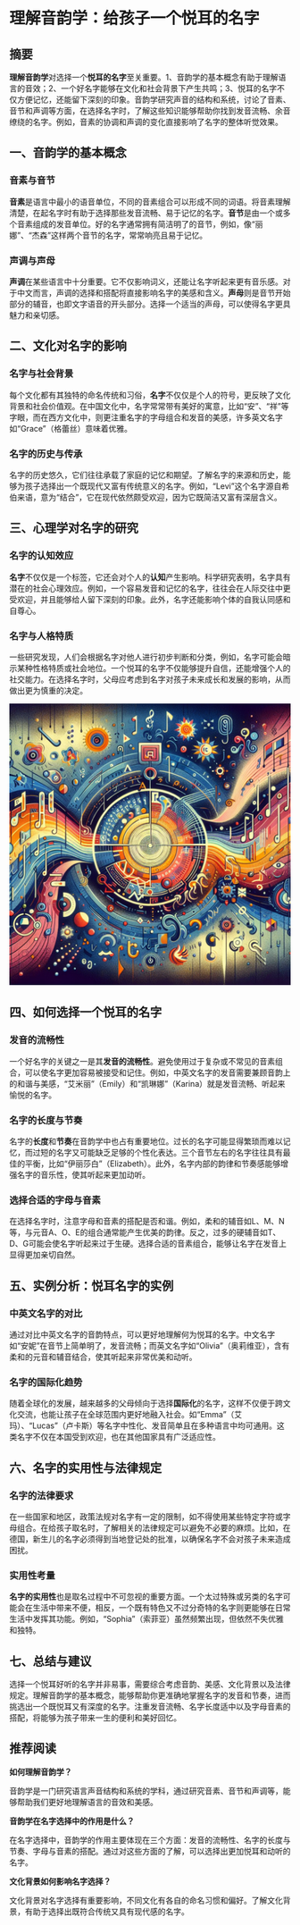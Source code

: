 # 理解音韵学：给孩子一个悦耳的名字

## 摘要

**理解音韵学**对选择一个**悦耳的名字**至关重要。1、音韵学的基本概念有助于理解语言的音效；2、一个好名字能够在文化和社会背景下产生共鸣；3、悦耳的名字不仅方便记忆，还能留下深刻的印象。音韵学研究声音的结构和系统，讨论了音素、音节和声调等方面，在选择名字时，了解这些知识能够帮助你找到发音流畅、余音缭绕的名字。例如，音素的协调和声调的变化直接影响了名字的整体听觉效果。

## 一、音韵学的基本概念

### 音素与音节

**音素**是语言中最小的语音单位，不同的音素组合可以形成不同的词语。将音素理解清楚，在起名字时有助于选择那些发音流畅、易于记忆的名字。**音节**是由一个或多个音素组成的发音单位。好的名字通常拥有简洁明了的音节，例如，像“丽娜”、“杰森”这样两个音节的名字，常常响亮且易于记忆。

### 声调与声母

**声调**在某些语言中十分重要。它不仅影响词义，还能让名字听起来更有音乐感。对于中文而言，声调的选择和搭配将直接影响名字的美感和含义。**声母**则是音节开始部分的辅音，也即文字语音的开头部分。选择一个适当的声母，可以使得名字更具魅力和亲切感。

## 二、文化对名字的影响

### 名字与社会背景

每个文化都有其独特的命名传统和习俗，**名字**不仅仅是个人的符号，更反映了文化背景和社会价值观。在中国文化中，名字常常带有美好的寓意，比如“安”、“祥”等字眼，而在西方文化中，则更注重名字的字母组合和发音的美感，许多英文名字如“Grace”（格蕾丝）意味着优雅。

### 名字的历史与传承

名字的历史悠久，它们往往承载了家庭的记忆和期望。了解名字的来源和历史，能够为孩子选择出一个既现代又富有传统意义的名字。例如，“Levi”这个名字源自希伯来语，意为“结合”，它在现代依然颇受欢迎，因为它既简洁又富有深层含义。

## 三、心理学对名字的研究

### 名字的认知效应

**名字**不仅仅是一个标签，它还会对个人的**认知**产生影响。科学研究表明，名字具有潜在的社会心理效应。例如，一个容易发音和记忆的名字，往往会在人际交往中更受欢迎，并且能够给人留下深刻的印象。此外，名字还能影响个体的自我认同感和自尊心。

### 名字与人格特质

一些研究发现，人们会根据名字对他人进行初步判断和分类，例如，名字可能会暗示某种性格特质或社会地位。一个悦耳的名字不仅能够提升自信，还能增强个人的社交能力。在选择名字时，父母应考虑到名字对孩子未来成长和发展的影响，从而做出更为慎重的决定。

![](37_20240628_1_3_1719576101_1.jpg)

## 四、如何选择一个悦耳的名字

### 发音的流畅性

一个好名字的关键之一是其**发音的流畅性**。避免使用过于复杂或不常见的音素组合，可以使名字更加容易被接受和记住。例如，中英文名字的发音需要兼顾音韵上的和谐与美感，“艾米丽”（Emily）和“凯琳娜”（Karina）就是发音流畅、听起来愉悦的名字。

### 名字的长度与节奏

名字的**长度**和**节奏**在音韵学中也占有重要地位。过长的名字可能显得繁琐而难以记忆，而过短的名字又可能缺乏足够的个性化表达。三个音节左右的名字往往具有最佳的平衡，比如“伊丽莎白”（Elizabeth）。此外，名字内部的韵律和节奏感能够增强名字的音乐性，使其听起来更加动听。

### 选择合适的字母与音素

在选择名字时，注意字母和音素的搭配是否和谐。例如，柔和的辅音如L、M、N等，与元音A、O、E的组合通常能产生优美的韵律。反之，过多的硬辅音如T、D、G可能会使名字听起来过于生硬。选择合适的音素组合，能够让名字在发音上显得更加亲切自然。

## 五、实例分析：悦耳名字的实例

### 中英文名字的对比

通过对比中英文名字的音韵特点，可以更好地理解何为悦耳的名字。中文名字如“安妮”在音节上简单明了，发音流畅；而英文名字如“Olivia”（奥莉维亚），含有柔和的元音和辅音结合，使其听起来非常优美和动听。

### 名字的国际化趋势

随着全球化的发展，越来越多的父母倾向于选择**国际化**的名字，这样不仅便于跨文化交流，也能让孩子在全球范围内更好地融入社会。如“Emma”（艾玛）、“Lucas”（卢卡斯）等名字中性化、发音简单且在多种语言中均可通用。这类名字不仅在本国受到欢迎，也在其他国家具有广泛适应性。

## 六、名字的实用性与法律规定

### 名字的法律要求

在一些国家和地区，政策法规对名字有一定的限制，如不得使用某些特定字符或字母组合。在给孩子取名时，了解相关的法律规定可以避免不必要的麻烦。比如，在德国，新生儿的名字必须得到当地登记处的批准，以确保名字不会对孩子未来造成困扰。

### 实用性考量

**名字的实用性**也是取名过程中不可忽视的重要方面。一个太过特殊或另类的名字可能会在生活中带来不便，相反，一个既有特色又不过分奇特的名字则更能够在日常生活中发挥其功能。例如，“Sophia”（索菲亚）虽然频繁出现，但依然不失优雅和独特。

## 七、总结与建议

选择一个悦耳好听的名字并非易事，需要综合考虑音韵、美感、文化背景以及法律规定。理解音韵学的基本概念，能够帮助你更准确地掌握名字的发音和节奏，进而挑选出一个既悦耳又有深度的名字。注重发音流畅、名字长度适中以及字母音素的搭配，将能够为孩子带来一生的便利和美好回忆。

## 推荐阅读

**如何理解音韵学？**

音韵学是一门研究语言声音结构和系统的学科，通过研究音素、音节和声调等，能够帮助我们更好地理解语言的音效和美感。

**音韵学在名字选择中的作用是什么？**

在名字选择中，音韵学的作用主要体现在三个方面：发音的流畅性、名字的长度与节奏、字母与音素的搭配。通过对这些方面的了解，可以选择出更加悦耳和动听的名字。

**文化背景如何影响名字选择？**

文化背景对名字选择有重要影响，不同文化有各自的命名习惯和偏好。了解文化背景，有助于选择出既符合传统又具有现代感的名字。